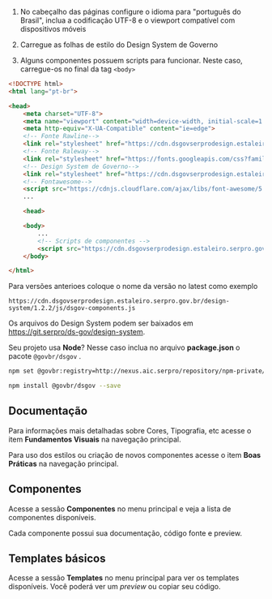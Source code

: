 1. No cabeçalho das páginas configure o idioma para "português do Brasil", inclua a codificação UTF-8 e o viewport compatível com dispositivos móveis

1. Carregue as folhas de estilo do Design System de Governo
1. Alguns componentes possuem scripts para funcionar. Neste caso, carregue-os no final da tag `<body>` 

``` html
<!DOCTYPE html>
<html lang="pt-br">

<head>
    <meta charset="UTF-8">
    <meta name="viewport" content="width=device-width, initial-scale=1.0">
    <meta http-equiv="X-UA-Compatible" content="ie=edge">
    <!-- Fonte Rawline-->
    <link rel="stylesheet" href="https://cdn.dsgovserprodesign.estaleiro.serpro.gov.br/design-system/fonts/rawline/css/rawline.css">
    <!-- Fonte Raleway-->
    <link rel="stylesheet" href="https://fonts.googleapis.com/css?family=Raleway:300,400,500,600,700,800,900&amp;display=swap">
    <!-- Design System de Governo-->
    <link rel="stylesheet" href="https://cdn.dsgovserprodesign.estaleiro.serpro.gov.br/design-system/latest/css/dsgov.css">
    <!-- Fontawesome-->
    <script src="https://cdnjs.cloudflare.com/ajax/libs/font-awesome/5.11.2/js/all.min.js"></script>
    ...

    <head>

    <body>
        ...
        <!-- Scripts de componentes -->
        <script src="https://cdn.dsgovserprodesign.estaleiro.serpro.gov.br/design-system/latest/js/dsgov-components.js"></script>
    </body>

</html>
```

Para versões anterioes coloque o nome da versão no latest como exemplo 

``` 
https://cdn.dsgovserprodesign.estaleiro.serpro.gov.br/design-system/1.2.2/js/dsgov-components.js
```

Os arquivos do Design System podem ser baixados em <https://git.serpro/ds-gov/design-system>.

Seu projeto usa **Node**? Nesse caso inclua no arquivo **package.json** o pacote `@govbr/dsgov` .

``` bash
npm set @govbr:registry=http://nexus.aic.serpro/repository/npm-private/

npm install @govbr/dsgov --save
```

## Documentação

Para informações mais detalhadas sobre Cores, Tipografia, etc acesse o item **Fundamentos Visuais** na navegação principal.

Para uso dos estilos ou criação de novos componentes acesse o item **Boas Práticas** na navegação principal.

## Componentes

Acesse a sessão **Componentes** no menu principal e veja a lista de componentes disponíveis.

Cada componente possui sua documentação, código fonte e preview.

## Templates básicos

Acesse a sessão **Templates** no menu principal para ver os templates disponíveis. Você poderá ver um _preview_ ou copiar seu código.

